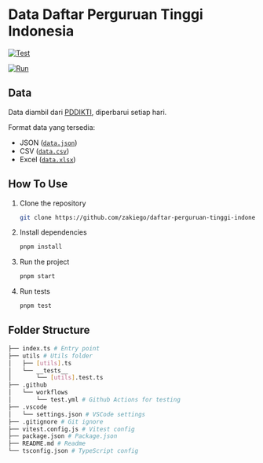 # Data Daftar Perguruan Tinggi Indonesia

[![Test](https://github.com/zakiego/daftar-perguruan-tinggi-indonesia/actions/workflows/test.yml/badge.svg)](https://github.com/zakiego/daftar-perguruan-tinggi-indonesia/actions/workflows/test.yml)

[![Run](https://github.com/zakiego/daftar-perguruan-tinggi-indonesia/actions/workflows/run.yml/badge.svg)](https://github.com/zakiego/daftar-perguruan-tinggi-indonesia/actions/workflows/run.yml)

## Data

Data diambil dari [PDDIKTI](https://api-frontend.kemdikbud.go.id/loadpt), diperbarui setiap hari.

Format data yang tersedia:

- JSON ([`data.json`](/data/data.json))
- CSV ([`data.csv`](/data/data.csv))
- Excel ([`data.xlsx`](/data/data.xlsx))

## How To Use

1. Clone the repository

   ```bash
   git clone https://github.com/zakiego/daftar-perguruan-tinggi-indonesia.git
   ```

2. Install dependencies

   ```bash
   pnpm install
   ```

3. Run the project

   ```bash
   pnpm start
   ```

4. Run tests

   ```bash
   pnpm test
   ```

## Folder Structure

```bash
├── index.ts # Entry point
├── utils # Utils folder
│   ├── [utils].ts
│   └── __tests__
│       └── [utils].test.ts
├── .github
│   └── workflows
│       └── test.yml # Github Actions for testing
├── .vscode
│   └── settings.json # VSCode settings
├── .gitignore # Git ignore
├── vitest.config.js # Vitest config
├── package.json # Package.json
├── README.md # Readme
└── tsconfig.json # TypeScript config
```
